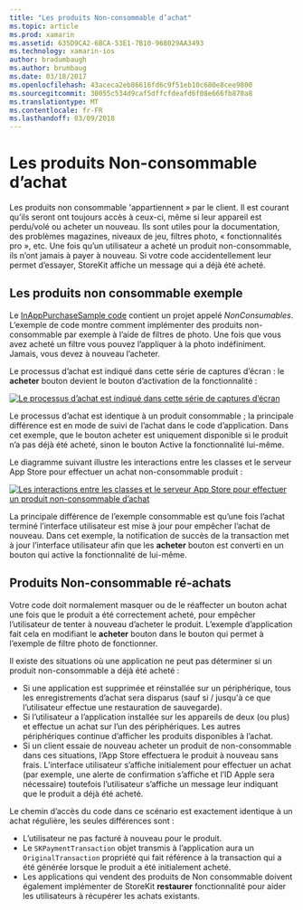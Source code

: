 ```yaml
---
title: "Les produits Non-consommable d’achat"
ms.topic: article
ms.prod: xamarin
ms.assetid: 635D9CA2-6BCA-53E1-7B10-968029AA3493
ms.technology: xamarin-ios
author: bradumbaugh
ms.author: brumbaug
ms.date: 03/18/2017
ms.openlocfilehash: 43aceca2eb86616fd6c9f51eb10c680e8cee9800
ms.sourcegitcommit: 30055c534d9caf5dffcfdeafd6f08e666fb870a8
ms.translationtype: MT
ms.contentlocale: fr-FR
ms.lasthandoff: 03/09/2018
---
```

# <a name="purchasing-non-consumable-products"></a>Les produits Non-consommable d’achat

Les produits non consommable 'appartiennent » par le client. Il est courant qu’ils seront ont toujours accès à ceux-ci, même si leur appareil est perdu/volé ou acheter un nouveau. Ils sont utiles pour la documentation, des problèmes magazines, niveaux de jeu, filtres photo, « fonctionnalités pro », etc. Une fois qu’un utilisateur a acheté un produit non-consommable, ils n’ont jamais à payer à nouveau. Si votre code accidentellement leur permet d’essayer, StoreKit affiche un message qui a déjà été acheté.

## <a name="non-consumable-products-sample"></a>Les produits non consommable exemple

Le [InAppPurchaseSample code](https://developer.xamarin.com/samples/monotouch/StoreKit/) contient un projet appelé *NonConsumables*. L’exemple de code montre comment implémenter des produits non-consommable par exemple à l’aide de filtres de photo. Une fois que vous avez acheté un filtre vous pouvez l’appliquer à la photo indéfiniment. Jamais, vous devez à nouveau l’acheter.   
   
   
   
 Le processus d’achat est indiqué dans cette série de captures d’écran : le **acheter** bouton devient le bouton d’activation de la fonctionnalité :   
   
   
   
 [![](purchasing-non-consumable-products-images/image34.png "Le processus d’achat est indiqué dans cette série de captures d’écran")](purchasing-non-consumable-products-images/image34.png#lightbox)   
   
   
   
 Le processus d’achat est identique à un produit consommable ; la principale différence est en mode de suivi de l’achat dans le code d’application. Dans cet exemple, que le bouton acheter est uniquement disponible si le produit n’a pas déjà été acheté, sinon le bouton Active la fonctionnalité lui-même.   
   
   
   

Le diagramme suivant illustre les interactions entre les classes et le serveur App Store pour effectuer un achat non-consommable produit :   
   
   
   
 [![](purchasing-non-consumable-products-images/image35.png "Les interactions entre les classes et le serveur App Store pour effectuer un produit non-consommable d’achat")](purchasing-non-consumable-products-images/image35.png#lightbox)   
   
   
   
 La principale différence de l’exemple consommable est qu’une fois l’achat terminé l’interface utilisateur est mise à jour pour empêcher l’achat de nouveau. Dans cet exemple, la notification de succès de la transaction met à jour l’interface utilisateur afin que les **acheter** bouton est converti en un bouton qui active la fonctionnalité de lui-même.

## <a name="re-purchasing-non-consumable-products"></a>Produits Non-consommable ré-achats

Votre code doit normalement masquer ou de le réaffecter un bouton achat une fois que le produit a été correctement acheté, pour empêcher l’utilisateur de tenter à nouveau d’acheter le produit. L’exemple d’application fait cela en modifiant le **acheter** bouton dans le bouton qui permet à l’exemple de filtre photo de fonctionner.   
   
   
   
 Il existe des situations où une application ne peut pas déterminer si un produit non-consommable a déjà été acheté :

-  Si une application est supprimée et réinstallée sur un périphérique, tous les enregistrements d’achat sera disparus (sauf si / jusqu'à ce que l’utilisateur effectue une restauration de sauvegarde). 
-  Si l’utilisateur a l’application installée sur les appareils de deux (ou plus) et effectue un achat sur l’un des périphériques. Les autres périphériques continue d’afficher les produits disponibles à l’achat. 
-  Si un client essaie de nouveau acheter un produit de non-consommable dans ces situations, l’App Store effectuera le produit à nouveau sans frais. L’interface utilisateur s’affiche initialement pour effectuer un achat (par exemple, une alerte de confirmation s’affiche et l’ID Apple sera nécessaire) toutefois l’utilisateur s’affiche un message leur indiquant que le produit a déjà été acheté.  
   
   
   
 Le chemin d’accès du code dans ce scénario est exactement identique à un achat régulière, les seules différences sont :

-  L’utilisateur ne pas facturé à nouveau pour le produit.
-  Le `SKPaymentTransaction` objet transmis à l’application aura un `OriginalTransaction` propriété qui fait référence à la transaction qui a été générée lorsque le produit a été initialement acheté. 
-  Les applications qui vendent des produits de Non consommable doivent également implémenter de StoreKit **restaurer** fonctionnalité pour aider les utilisateurs à récupérer les achats existants. 
